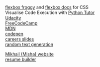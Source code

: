 [flexbox froggy](https://flexboxfroggy.com) and [flexbox docs](https://cssreference.io/flexbox/) for CSS  
Visualise Code Execution with [Python Tutor](https://pythontutor.com/javascript.html#mode=edit)  
[Udacity](https://www.udacity.com)  
[FreeCodeCamp](https://www.freecodecamp.org)  
[MDN](https://developer.mozilla.org/en-US/)  
[codepen](https://codepen.io/your-work/)  
[careers slides](https://docs.google.com/presentation/d/1MoDo4HT7mONXQCEk0EQye8Lkbsq5aw-7lrhT618PFAk/edit#slide=id.g7a884d164a_0_935)  
[random text generation](https://www.fantasynamegenerators.com/)   

[Mikhail (Misha) website](https://pyshark.com/category/geometry/)  
[resume builder](https://www.canva.com/resumes/templates/)

